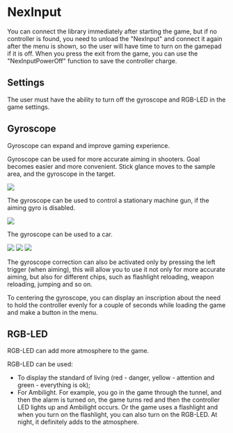 ﻿# NexInput
You can connect the library immediately after starting the game, but if no controller is found, you need to unload the "NexInput" and connect it again after the menu is shown, so the user will have time to turn on the gamepad if it is off. When you press the exit from the game, you can use the "NexInputPowerOff" function to save the controller charge.

## Settings
The user must have the ability to turn off the gyroscope and RGB-LED in the game settings.

## Gyroscope
Gyroscope can expand and improve gaming experience.


Gyroscope can be used for more accurate aiming in shooters. Goal becomes easier and more convenient. Stick glance moves to the sample area, and the gyroscope in the target.

![](https://user-images.githubusercontent.com/9499881/56126120-7f290b80-5f8b-11e9-8dde-c2b8046d80ab.gif)


The gyroscope can be used to control a stationary machine gun, if the aiming gyro is disabled.

![](https://user-images.githubusercontent.com/9499881/56126395-2312b700-5f8c-11e9-9107-4366bc843697.gif)

The gyroscope can be used to a car.

![](https://user-images.githubusercontent.com/9499881/56127334-f2cc1800-5f8d-11e9-858c-9495d7b87463.gif)
![](https://user-images.githubusercontent.com/9499881/56129589-923fd980-5f93-11e9-99ce-cc0a84d1a9a6.gif)
![](https://user-images.githubusercontent.com/9499881/56129497-4c831100-5f93-11e9-90d0-8aae9b0ec177.gif)

The gyroscope correction can also be activated only by pressing the left trigger (when aiming), this will allow you to use it not only for more accurate aiming, but also for different chips, such as flashlight reloading, weapon reloading, jumping and so on.

To centering the gyroscope, you can display an inscription about the need to hold the controller evenly for a couple of seconds while loading the game and make a button in the menu.

## RGB-LED
RGB-LED can add more atmosphere to the game.

RGB-LED can be used:
- To display the standard of living (red - danger, yellow - attention and green - everything is ok);
- For Ambilight. For example, you go in the game through the tunnel, and then the alarm is turned on, the game turns red and then the controller LED lights up and Ambilight occurs. Or the game uses a flashlight and when you turn on the flashlight, you can also turn on the RGB-LED. At night, it definitely adds to the atmosphere.
